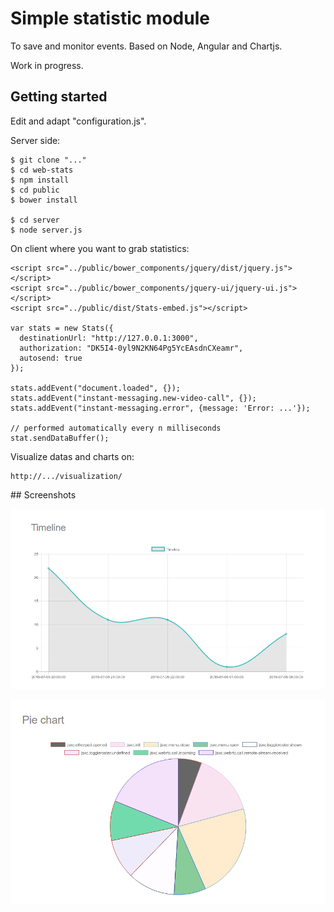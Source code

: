 # Simple statistic module

To save and monitor events. Based on Node, Angular and Chartjs.

Work in progress.

## Getting started

Edit and adapt "configuration.js".

Server side:

    $ git clone "..."
    $ cd web-stats
    $ npm install
    $ cd public
    $ bower install
    
    $ cd server
    $ node server.js
   
    
On client where you want to grab statistics:
    
    <script src="../public/bower_components/jquery/dist/jquery.js"></script>
    <script src="../public/bower_components/jquery-ui/jquery-ui.js"></script>
    <script src="../public/dist/Stats-embed.js"></script>
    
    var stats = new Stats({
      destinationUrl: "http://127.0.0.1:3000",
      authorization: "DK5I4-0yl9N2KN64Pg5YcEAsdnCXeamr",
      autosend: true
    });
    
    stats.addEvent("document.loaded", {});
    stats.addEvent("instant-messaging.new-video-call", {});
    stats.addEvent("instant-messaging.error", {message: 'Error: ...'});
    
    // performed automatically every n milliseconds
    stat.sendDataBuffer();
    
Visualize datas and charts on:

    http://.../visualization/

         
## Screenshots


![alt=Screenshot 1](https://github.com/remipassmoilesel/web-stats/blob/master/images/screenshot_1.png)


![alt=Screenshot 2](https://github.com/remipassmoilesel/web-stats/blob/master/images/screenshot_2.png)
